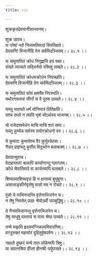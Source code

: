 ```yaml
---
title: ०२८

---
```

शुक्रकृतदेवयानीसान्त्वनम्।  
  
शुक्र उवाच।  
यः परेषां नरो नित्यमतिवादां स्तितिक्षते।  
देवयानि! विजानीहि तेन सर्वमिदञ्जितम्।। २८.१ ।।  
  
यः समुत्पतितं क्रोधं निगृह्णाति हयं यथा।  
संयते त्यज्यते सद्भिर्नयो रश्मिषु लम्बते।। २८.२ ।।  
  
यः समुत्पतितं क्रोधमक्रोधेन नियच्छति।  
देवयानि विजानीहि तेन सर्वमिदञ्जितम्।। २८.३ ।।  
  
यः समुत्पतितं कोपं क्षमयैव निरस्यति।  
यथोरगस्त्वचं जीर्णां स वै पुरुष उच्यते।। २८.४ ।।  
  
यस्तु भावयते धर्मं योनिमात्रं तितिक्षति।  
यश्च तप्तो न तपति भृशं सोऽर्थस्य भाजनम्।। २८.५ ।।  
  
यो यजेदश्वमेधेन मासि मासि शतं समाः।  
यस्तु कुप्येन्न सर्वस्य तयोरक्रोधनो वरः।। २८.६ ।।  
  
ये कुमाराः कुमार्यश्च वैरं कुर्युरचेतसः।  
नैतत् प्राज्ञस्तु कुर्वीत विदुस्तेन बलाबलम्।। २८.७ ।।  
  
देवयान्युवाच।  
वेदाहन्तात! बालापि कार्याणान्तु गतागतम्।  
क्रोधे चैवातिवादे वा कार्यस्यापि बलाबले।। २८.८ ।।  
  
शिष्यस्याशिष्यवृत्तं हि न क्षन्तव्यं बुभूषुणा।  
असत्सङ्कीर्णवृत्तेषु वासो मम न रोचते।। २८.९ ।।  
  
पुंसो ये नाभिनन्दन्ति वृत्तेनाभिजनेन च।  
न तेषु निवसेत् प्राज्ञः श्रेयोऽर्थी पापबुद्धिषु।। २८.१० ।।  
  
ये नैनमभिजानन्तु वृत्तेनाभिजनेन च।  
तेषु साधुषु वस्तव्यं स वासः श्रेष्ठ उच्यते।। २८.११ ।।  
  
तन्मे मथ्नाति हृदयमग्निकल्पमिवारणिम्।  
वाग्दुरुक्तं महाघोरं दुहितुर्वृषपर्वणः।। २८.१२ ।।  
  
नह्यतो दुष्करं मन्ये तात लोकेष्वपि त्रिषु।  
या सपत्नश्रियं दीप्तां हीनश्रीः पर्युपासते।। २८.१३ ।।